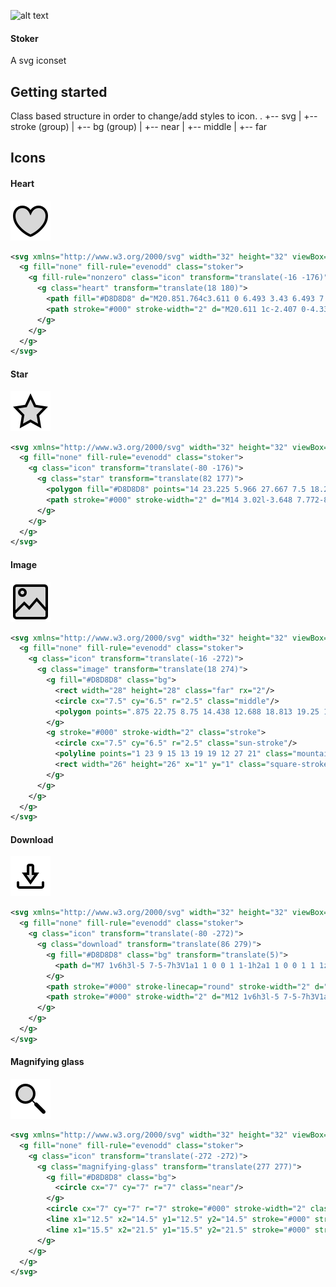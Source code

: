 ![alt text](https://afterburner.io/stoker-git.svg "Stoker - A svg iconset")
#### Stoker
A svg iconset

## Getting started
Class based structure in order to change/add styles to icon.
.
+-- svg
|   +-- stroke (group)
|   +-- bg (group)
|       +-- near
|       +-- middle
|       +-- far

## Icons

#### Heart
![Heart icon](https://raw.githubusercontent.com/psilore/stoker/master/src/svg/heart.svg)
```xml
<svg xmlns="http://www.w3.org/2000/svg" width="32" height="32" viewBox="0 0 32 32">
  <g fill="none" fill-rule="evenodd" class="stoker">
    <g fill-rule="nonzero" class="icon" transform="translate(-16 -176)">
      <g class="heart" transform="translate(18 180)">
        <path fill="#D8D8D8" d="M20.851.764c3.611 0 6.493 3.43 6.493 7.57 0 4.14-2.201 7.886-5.451 11.106-3.25 3.22-7.429 5.06-7.893 5.06-.464 0-4.643-1.84-7.893-5.06C2.857 16.22.61 12.474.61 8.334S3.476.764 7.293.764c2.545 0 4.78 1.262 6.707 3.784C16.023 2.026 18.306.764 20.851.764z" class="near"/>
        <path stroke="#000" stroke-width="2" d="M20.611 1c-2.407 0-4.336 1.035-5.797 3.081-.327.458-.598.92-.814 1.39a8.533 8.533 0 0 0-.814-1.39C11.725 2.035 9.796 1 7.39 1c-1.774 0-3.365.76-4.513 2.003C1.708 4.268 1 6.027 1 8c0 4.235 1.922 7.508 5.207 10.793C9.416 22.002 13.536 24 14 24c.464 0 4.584-1.998 7.793-5.207C25.078 15.508 27 12.235 27 8c0-1.944-.74-3.678-1.903-4.937C23.922 1.791 22.314 1 20.61 1z"/>
      </g>
    </g>
  </g>
</svg>
```

#### Star
![Star icon](https://raw.githubusercontent.com/psilore/stoker/master/src/svg/star.svg)
```xml
<svg xmlns="http://www.w3.org/2000/svg" width="32" height="32" viewBox="0 0 32 32">
  <g fill="none" fill-rule="evenodd" class="stoker">
    <g class="icon" transform="translate(-80 -176)">
      <g class="star" transform="translate(82 177)">
        <polygon fill="#D8D8D8" points="14 23.225 5.966 27.667 7.5 18.26 1 11.598 9.983 10.225 14 1.667 18.017 10.225 27 11.598 20.5 18.26 22.034 27.667" class="near"/>
        <path stroke="#000" stroke-width="2" d="M14 3.02l-3.648 7.772-8.277 1.264L8.068 18.2l-1.402 8.596L14 22.741l7.334 4.054-1.402-8.596 5.993-6.143-8.277-1.264L14 3.02z"/>
      </g>
    </g>
  </g>
</svg>
```

#### Image
![Image icon](https://raw.githubusercontent.com/psilore/stoker/master/src/svg/image.svg)
```xml
<svg xmlns="http://www.w3.org/2000/svg" width="32" height="32" viewBox="0 0 32 32">
  <g fill="none" fill-rule="evenodd" class="stoker">
    <g class="icon" transform="translate(-16 -272)">
      <g class="image" transform="translate(18 274)">
        <g fill="#D8D8D8" class="bg">
          <rect width="28" height="28" class="far" rx="2"/>
          <circle cx="7.5" cy="6.5" r="2.5" class="middle"/>
          <polygon points=".875 22.75 8.75 14.438 12.688 18.813 19.25 11.813 27.125 20.125 27.125 27.125 .875 27.125" class="near"/>
        </g>
        <g stroke="#000" stroke-width="2" class="stroke">
          <circle cx="7.5" cy="6.5" r="2.5" class="sun-stroke"/>
          <polyline points="1 23 9 15 13 19 19 12 27 21" class="mountain-stroke"/>
          <rect width="26" height="26" x="1" y="1" class="square-stroke" rx="2"/>
        </g>
      </g>
    </g>
  </g>
</svg>
```
#### Download
![Download icon](https://raw.githubusercontent.com/psilore/stoker/master/src/svg/download.svg)
```xml
<svg xmlns="http://www.w3.org/2000/svg" width="32" height="32" viewBox="0 0 32 32">
  <g fill="none" fill-rule="evenodd" class="stoker">
    <g class="icon" transform="translate(-80 -272)">
      <g class="download" transform="translate(86 279)">
        <g fill="#D8D8D8" class="bg" transform="translate(5)">
          <path d="M7 1v6h3l-5 7-5-7h3V1a1 1 0 0 1 1-1h2a1 1 0 0 1 1 1z" class="far"/>
        </g>
        <path stroke="#000" stroke-linecap="round" stroke-width="2" d="M20 14v2.5c0 .828-.497 1.5-1.111 1.5H1.11C.497 18 0 17.328 0 16.5V14" class="down-stroke"/>
        <path stroke="#000" stroke-width="2" d="M12 1v6h3l-5 7-5-7h3V1a1 1 0 0 1 1-1h2a1 1 0 0 1 1 1z" class="arrow-stroke"/>
      </g>
    </g>
  </g>
</svg>
```
#### Magnifying glass
![Magnifying glass icon](https://raw.githubusercontent.com/psilore/stoker/master/src/svg/magnifying-glass.svg)
```xml
<svg xmlns="http://www.w3.org/2000/svg" width="32" height="32" viewBox="0 0 32 32">
  <g fill="none" fill-rule="evenodd" class="stoker">
    <g class="icon" transform="translate(-272 -272)">
      <g class="magnifying-glass" transform="translate(277 277)">
        <g fill="#D8D8D8" class="bg">
          <circle cx="7" cy="7" r="7" class="near"/>
        </g>
        <circle cx="7" cy="7" r="7" stroke="#000" stroke-width="2" class="lens-stroke"/>
        <line x1="12.5" x2="14.5" y1="12.5" y2="14.5" stroke="#000" stroke-linecap="square" class="rod-stroke"/>
        <line x1="15.5" x2="21.5" y1="15.5" y2="21.5" stroke="#000" stroke-linecap="round" stroke-width="3" class="handle-stroke"/>
      </g>
    </g>
  </g>
</svg>
```
